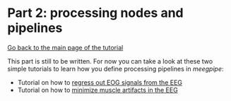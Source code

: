 Part 2: processing nodes and pipelines
=====

[Go back to the main page of the tutorial](./README.md)

This part is still to be written. For now you can take a look at these
two simple tutorials to learn how you define processing pipelines in 
_meegpipe_:

* Tutorial on how to [regress out EOG signals from the EEG][eogtut]
* Tutorial on how to [minimize muscle artifacts in the EEG][emgtut]

[emgtut]: ../../emg/README.md
[eogtut]: ../../eog/README.md